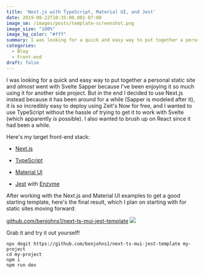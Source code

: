 ```yaml
---
title: 'Next.js with TypeScript, Material UI, and Jest'
date: 2019-08-22T10:35:00.001-07:00
image_sm: /images/posts/template-screenshot.png
image_size: "100%"
image_bg_color: "#fff"
summary: I was looking for a quick and easy way to put together a personal static site and...
categories:
  - Blog
  - Front-end
draft: false
---
```


I was looking for a quick and easy way to put together a personal static site and _almost_ went with Svelte Sapper because I've been enjoying it so much using it for another side project. But in the end I decided to use Next.js instead because it has been around for a while (Sapper is modeled after it), it is so incredibly easy to deploy using Zeit's Now for free, and I wanted to use TypeScript without the hassle of trying to get it to work with Svelte (which apparently _is_ possible). I also wanted to brush up on React since it had been a while.  
  
Here's my target front-end stack:  

*   [Next.js](https://github.com/zeit/next.js)  
    
*   [TypeScript](https://www.typescriptlang.org/)  
    
*   [Material UI](https://material-ui.com/)  
    
*   [Jest](https://jestjs.io/) with [Enzyme](https://airbnb.io/enzyme/)  
    

After working with the Next.js and Material UI examples to get a good starting template, here's the final result, which I plan on starting with for static sites moving forward:

[github.com/benjohns1/next-ts-mui-jest-template](https://github.com/benjohns1/next-ts-mui-jest-template) [![](/images/posts/template-screenshot.png)](https://github.com/benjohns1/next-ts-mui-jest-template)  
  
Grab it and try it out yourself!  
```
npx degit https://github.com/benjohns1/next-ts-mui-jest-template my-project
cd my-project
npm i
npm run dev

```
